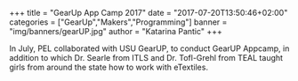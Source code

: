 +++
title = "GearUp App Camp 2017"
date = "2017-07-20T13:50:46+02:00"
categories = ["GearUp","Makers","Programming"]
banner = "img/banners/gearUP.jpg"
author = "Katarina Pantic"
+++

In July, PEL collaborated with USU GearUP, to conduct GearUP Appcamp, in addition to which Dr. Searle from ITLS and Dr. Tofl-Grehl from TEAL taught girls from around the state how to work with eTextiles.
